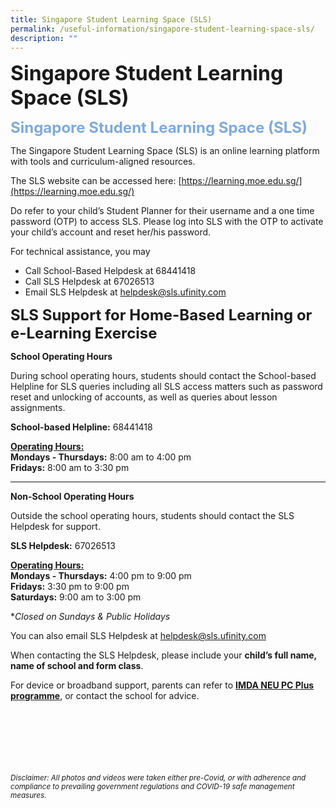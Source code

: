 ```yaml
---
title: Singapore Student Learning Space (SLS)
permalink: /useful-information/singapore-student-learning-space-sls/
description: ""
---
```

<b><font size=6>Singapore Student Learning Space (SLS)</font></b>

<b><font size=5 color="#7daadf">Singapore Student Learning Space (SLS)</font></b>

  
The Singapore Student Learning Space (SLS) is an online learning platform with tools and curriculum-aligned resources.  
  
The SLS website can be accessed here: [https://learning.moe.edu.sg/](https://learning.moe.edu.sg/)  
  
Do refer to your child’s Student Planner for their username and a one time password (OTP) to access SLS. Please log into SLS with the OTP to activate your child’s account and reset her/his password.  
  
For technical assistance, you may  
  

*   Call School-Based Helpdesk at 68441418
*   Call SLS Helpdesk at 67026513
*   Email SLS Helpdesk at [helpdesk@sls.ufinity.com](mailto:helpdesk@sls.ufinity.com)

  
  **<font size=5>SLS Support for Home-Based Learning or e-Learning Exercise</font>**


  

**School Operating Hours**

  
During school operating hours, students should contact the School-based Helpline for SLS queries including all SLS access matters such as password reset and unlocking of accounts, as well as queries about lesson assignments.  
  
**School-based Helpline:** 68441418  
  
**<u>Operating Hours:</u>**  
**Mondays - Thursdays:** 8:00 am to 4:00 pm  
**Fridays:** 8:00 am to 3:30 pm  
  

* * *

  

 **Non-School Operating Hours**

  
Outside the school operating hours, students should contact the SLS Helpdesk for support.  
  
**SLS Helpdesk:** 67026513  
  
**<u>Operating Hours:</u>**  
**Mondays - Thursdays:** 4:00 pm to 9:00 pm  
**Fridays:** 3:30 pm to 9:00 pm  
**Saturdays:** 9:00 am to 3:00 pm  
  
\*_Closed on Sundays & Public Holidays_  
  
You can also email SLS Helpdesk at [helpdesk@sls.ufinity.com](mailto:helpdesk@sls.ufinity.com)  
  
When contacting the SLS Helpdesk, please include your **child’s full name, name of school and form class**.  
  
For device or broadband support, parents can refer to **[IMDA NEU PC Plus programme](https://www.imda.gov.sg/programme-listing/neu-pc-plus)**, or contact the school for advice.


<br><br><br><br><br><br>
<sup>_Disclaimer: All photos and videos were taken either pre-Covid, or with adherence and compliance to prevailing government regulations and COVID-19 safe management measures._</sup>